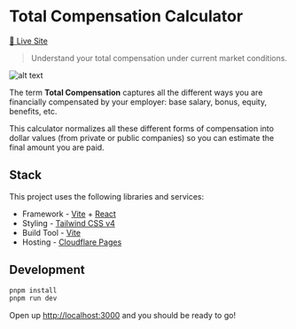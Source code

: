 # Total Compensation Calculator

[🚀 Live Site](https://tc.kyh.io)

> Understand your total compensation under current market conditions.

![alt text](https://cdn.dribbble.com/users/237579/screenshots/18254177/media/05fc481a5b735fadc969d6d905a25357.png?resize=800x600)

The term <strong>Total Compensation</strong> captures all the different ways you are financially compensated by your employer: base salary, bonus, equity, benefits, etc.

This calculator normalizes all these different forms of compensation into dollar values (from private or public companies) so you can estimate the final amount you are paid.

## Stack

This project uses the following libraries and services:

- Framework - [Vite](https://vitejs.dev/) + [React](https://reactjs.org/)
- Styling - [Tailwind CSS v4](https://tailwindcss.com)
- Build Tool - [Vite](https://vitejs.dev/)
- Hosting - [Cloudflare Pages](https://pages.cloudflare.com/)

## Development

```sh
pnpm install
pnpm run dev
```

Open up [http://localhost:3000](http://localhost:3000) and you should be ready to go!

